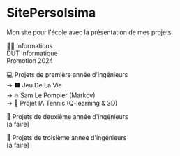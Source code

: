 # SitePersoIsima
Mon site pour l'école avec la présentation de mes projets.

🧑‍💻 Informations   
DUT informatique   
Promotion 2024   

💻 Projets de première année d'ingénieurs  
→ ⬛ Jeu De La Vie   
→ 🔥 Sam Le Pompier (Markov)   
→ 🎾 Projet IA Tennis (Q-learning & 3D)   

📡 Projets de deuxième année d'ingénieurs  
[à faire]  

💽 Projets de troisième année d'ingénieurs   
[à faire]  
